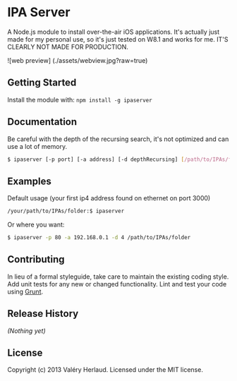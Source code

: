 # IPA Server

A Node.js module to install over-the-air iOS applications.
It's actually just made for my personal use, so it's just tested on W8.1 and works for me.
IT'S CLEARLY NOT MADE FOR PRODUCTION.

![web preview] (./assets/webview.jpg?raw=true)

## Getting Started
Install the module with: `npm install -g ipaserver`

## Documentation
Be careful with the depth of the recursing search, it's not optimized and can use a lot of memory.

```bash
$ ipaserver [-p port] [-a address] [-d depthRecursing] [/path/to/IPAs/folder]
```

## Examples

Default usage (your first ip4 address found on ethernet on port 3000)
```bash
/your/path/to/IPAs/folder:$ ipaserver
```

Or where you want:
```bash
$ ipaserver -p 80 -a 192.168.0.1 -d 4 /path/to/IPAs/folder
```

## Contributing
In lieu of a formal styleguide, take care to maintain the existing coding style. Add unit tests for any new or changed functionality. Lint and test your code using [Grunt](http://gruntjs.com/).

## Release History
_(Nothing yet)_

## License
Copyright (c) 2013 Valéry Herlaud. Licensed under the MIT license.

